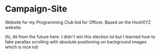 # Campaign-Site
Website for my Programming Club bid for Officer. Based on the HooliXYZ website.

(hi, Ali from the future here. I didn't win this election lol but I learned how to fake parallax scrolling with absolute positioning on background images which is nice lol)
